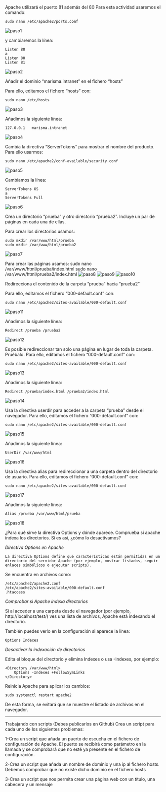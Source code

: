 Apache utilizará el puerto 81 además del 80
Para esta actividad usaremos el comando: 

    sudo nano /etc/apache2/ports.conf
![paso1](./imgs/img1.png)

y cambiaremos la línea:

    Listen 80
    a
    Listen 80
    Listen 81
![paso2](./imgs/img2.png)

Añadir el dominio “marisma.intranet” en el fichero “hosts”

Para ello, editamos el fichero “hosts” con:

    sudo nano /etc/hosts
![paso3](./imgs/img3.png)

Añadimos la siguiente línea:

    127.0.0.1	marisma.intranet
![paso4](./imgs/img4.png)

Cambia la directiva “ServerTokens” para mostrar el nombre del producto.
Para ello usarmos: 

    sudo nano /etc/apache2/conf-available/security.conf
![paso5](./imgs/img5.png)

Cambiamos la línea:

    ServerTokens OS
    a
    ServerTokens Full
![paso6](./imgs/img6.png)

Crea un directorio “prueba” y otro directorio “prueba2”. Incluye un par de páginas en cada una de ellas.

Para crear los directorios usamos:

    sudo mkdir /var/www/html/prueba
    sudo mkdir /var/www/html/prueba2
![paso7](./imgs/img7.1.png)

Para crear las páginas usamos:
    sudo nano /var/www/html/prueba/index.html
    sudo nano /var/www/html/prueba2/index.html
![paso8](./imgs/img7.png)
![paso9](./imgs/img8.png)
![paso10](./imgs/img9.png)

Redirecciona el contenido de la carpeta “prueba” hacia “prueba2”

Para ello, editamos el fichero “000-default.conf” con:

    sudo nano /etc/apache2/sites-available/000-default.conf
![paso11](./imgs/img10.png)

Añadimos la siguiente línea:

    Redirect /prueba /prueba2
![paso12](./imgs/img11.png)

Es posible redireccionar tan solo una página en lugar de toda la carpeta. Pruébalo.
Para ello, editamos el fichero “000-default.conf” con:

    sudo nano /etc/apache2/sites-available/000-default.conf
![paso13](./imgs/img11.png)

Añadimos la siguiente línea:

    Redirect /prueba/index.html /prueba2/index.html
![paso14](./imgs/img12.png)

Usa la directiva userdir para acceder a la carpeta “prueba” desde el navegador.
Para ello, editamos el fichero “000-default.conf” con:

    sudo nano /etc/apache2/sites-available/000-default.conf
![paso15](./imgs/img11.png)

Añadimos la siguiente línea:

    UserDir /var/www/html
![paso16](./imgs/img13.png)

Usa la directiva alias para redireccionar a una carpeta dentro del directorio de usuario.
Para ello, editamos el fichero “000-default.conf” con:

    sudo nano /etc/apache2/sites-available/000-default.conf
![paso17](./imgs/img11.png)

Añadimos la siguiente línea:

    Alias /prueba /var/www/html/prueba
![paso18](./imgs/img14.png)

¿Para qué sirve la directiva Options y dónde aparece. Comprueba si apache indexa los directorios. Si es así, ¿cómo lo desactivamos?

*Directiva Options en Apache*

    La directiva Options define qué características están permitidas en un directorio del servidor Apache (por ejemplo, mostrar listados, seguir enlaces simbólicos o ejecutar scripts).
Se encuentra en archivos como:

    /etc/apache2/apache2.conf
    /etc/apache2/sites-available/000-default.conf
    .htaccess

*Comprobar si Apache indexa directorios*

Si al acceder a una carpeta desde el navegador (por ejemplo, http://localhost/test/) ves una lista de archivos, Apache está indexando el directorio.

También puedes verlo en la configuración si aparece la línea:

    Options Indexes

*Desactivar la indexación de directorios*

Edita el bloque del directorio y elimina Indexes o usa -Indexes, por ejemplo:

    <Directory /var/www/html>
        Options -Indexes +FollowSymLinks
    </Directory>


Reinicia Apache para aplicar los cambios:

    sudo systemctl restart apache2


De esta forma, se evitará que se muestre el listado de archivos en el navegador.

-----------------------------------------------------------------------------------

Trabajando con scripts  (Debes publicarlos en Github)
Crea un script para cada uno de los siguientes problemas:

1-Crea un script que añada un puerto de escucha en el fichero de configuración de Apache. El puerto se recibirá como parámetro en la llamada y se comprobará que no esté ya presente en el fichero de configuración.

2-Crea un script que añada un nombre de dominio y una ip al fichero hosts. Debemos comprobar que no existe dicho dominio en el fichero hosts

3-Crea un script que nos permita crear una página web con un título, una cabecera y un mensaje
